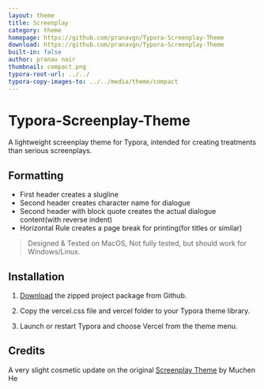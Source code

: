 ```yaml
---
layout: theme
title: Screenplay
category: theme
homepage: https://github.com/pranavgn/Typora-Screenplay-Theme
download: https://github.com/pranavgn/Typora-Screenplay-Theme
built-in: false
author: pranav nair
thumbnail: compact.png
typora-root-url: ../../
typora-copy-images-to: ../../media/theme/compact
---
```


# Typora-Screenplay-Theme
A lightweight screenplay theme for Typora, intended for creating treatments than serious screenplays.

## Formatting

- First header creates a slugline
- Second header creates character name for dialogue
- Second header with block quote creates the actual dialogue content(with reverse indent)
- Horizontal Rule creates a page break for printing(for titles or similar)

> Designed & Tested on MacOS, Not fully tested, but should work for Windows/Linux.

## Installation

1. [Download](https://github.com/pranavgn/Typora-Screenplay-Theme) the zipped project package from Github.

2. Copy the vercel.css file and vercel folder to your Typora theme library.

3. Launch or restart Typora and choose Vercel from the theme menu.

## Credits

A very slight cosmetic update on the original [Screenplay Theme](https://gist.github.com/FSXAC/22dbc604c57d4aa7725fc1239e3a11c5) by Muchen He
